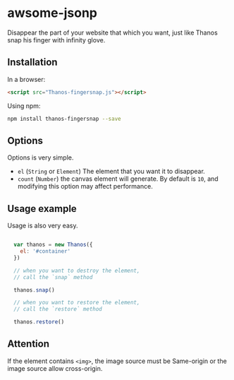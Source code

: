 # awsome-jsonp

Disappear the part of your website that which you want, just like Thanos snap his finger with infinity glove.

## Installation

In a browser:

```html
<script src="Thanos-fingersnap.js"></script>
```

Using npm:

```sh
npm install thanos-fingersnap --save
```

## Options

Options is very simple.

- `el` (`String` or `Element`) The element that you want it to disappear.
- `count` (`Number`) the canvas element will generate. By default is `10`, and modifying this option may affect performance.

## Usage example

Usage is also very easy.

```js

  var thanos = new Thanos({
    el: '#container'
  })

  // when you want to destroy the element,
  // call the `snap` method

  thanos.snap()

  // when you want to restore the element,
  // call the `restore` method

  thanos.restore()

```

## Attention

If the element contains `<img>`, the image source must be Same-origin or the image source allow cross-origin.